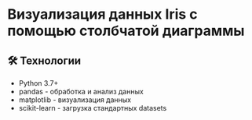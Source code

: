 # **Визуализация данных Iris с помощью столбчатой диаграммы**  
## 🛠 Технологии  
* Python 3.7+  
* pandas - обработка и анализ данных  
* matplotlib - визуализация данных  
* scikit-learn - загрузка стандартных datasets  

